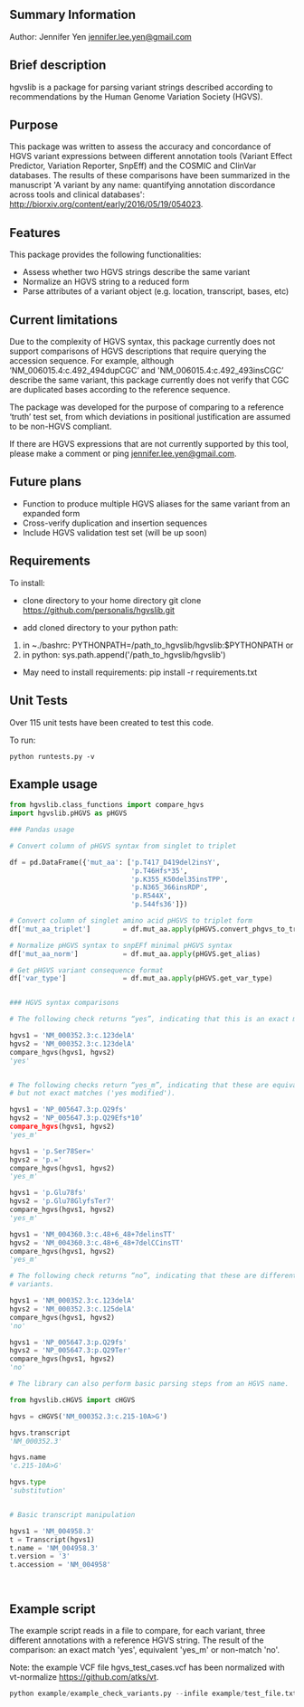 Summary Information
-----------------------------
Author: Jennifer Yen  jennifer.lee.yen@gmail.com

Brief description
-----------------------------
hgvslib is a package for parsing variant strings described according to 
recommendations by the Human Genome Variation Society (HGVS). 

Purpose
-----------------------------
This package was written to assess the accuracy and concordance of HGVS variant 
expressions between different annotation tools (Variant Effect Predictor, Variation Reporter, 
SnpEff) and the COSMIC and ClinVar databases. The results of these comparisons have been 
summarized in the manuscript 'A variant by any name: quantifying annotation discordance across
tools and clinical databases': http://biorxiv.org/content/early/2016/05/19/054023.

Features
-----------------------------
This package provides the following functionalities:
   - Assess whether two HGVS strings describe the same variant
   - Normalize an HGVS string to a reduced form
   - Parse attributes of a variant object (e.g. location, transcript, bases,
     etc)

Current limitations
-----------------------------
Due to the complexity of HGVS syntax, this package currently does not support
comparisons of HGVS descriptions that require querying the accession sequence. 
For example, although ‘NM_006015.4:c.492_494dupCGC’ and 
'NM_006015.4:c.492_493insCGC’ describe the same variant, this package currently 
does not verify that CGC are duplicated bases according to the reference sequence. 

The package was developed for the purpose of comparing to a reference ‘truth’ 
test set, from which deviations in positional justification are assumed to be 
non-HGVS compliant.

If there are HGVS expressions that are not currently supported by this tool,
please make a comment or ping jennifer.lee.yen@gmail.com.


Future plans
-------------------
- Function to produce multiple HGVS aliases for the same variant from an expanded form
- Cross-verify duplication and insertion sequences
- Include HGVS validation test set (will be up soon)

Requirements
-------------------

To install:

- clone directory to your home directory
git clone https://github.com/personalis/hgvslib.git

- add cloned directory to your python path:
1) in ~./bashrc: PYTHONPATH=/path_to_hgvslib/hgvslib:$PYTHONPATH
or
2) in python: sys.path.append('/path_to_hgvslib/hgvslib')

- May need to install requirements:
pip install -r requirements.txt


Unit Tests
-------------------

Over 115 unit tests have been created to test this code. 

To run:
```
python runtests.py -v
```

Example usage
-------------------

```python
from hgvslib.class_functions import compare_hgvs
import hgvslib.pHGVS as pHGVS

### Pandas usage

# Convert column of pHGVS syntax from singlet to triplet

df = pd.DataFrame({'mut_aa': ['p.T417_D419del2insY', 
                              'p.T46Hfs*35', 
                              'p.K355_K50del35insTPP', 
                              'p.N365_366insRDP', 
                              'p.R544X', 
                              'p.544fs36']})

# Convert column of singlet amino acid pHGVS to triplet form
df['mut_aa_triplet']        = df.mut_aa.apply(pHGVS.convert_phgvs_to_triplet)

# Normalize pHGVS syntax to snpEFf minimal pHGVS syntax 
df['mut_aa_norm']           = df.mut_aa.apply(pHGVS.get_alias)

# Get pHGVS variant consequence format
df['var_type']              = df.mut_aa.apply(pHGVS.get_var_type)


### HGVS syntax comparisons

# The following check returns “yes”, indicating that this is an exact match.

hgvs1 = 'NM_000352.3:c.123delA'
hgvs2 = 'NM_000352.3:c.123delA'
compare_hgvs(hgvs1, hgvs2)
'yes'


# The following checks return “yes_m”, indicating that these are equivalent 
# but not exact matches ('yes modified').

hgvs1 = 'NP_005647.3:p.Q29fs'
hgvs2 = 'NP_005647.3:p.Q29Efs*10’
compare_hgvs(hgvs1, hgvs2)
'yes_m'

hgvs1 = 'p.Ser78Ser='
hgvs2 = 'p.='
compare_hgvs(hgvs1, hgvs2)
'yes_m'

hgvs1 = 'p.Glu78fs'
hgvs2 = 'p.Glu78GlyfsTer7'
compare_hgvs(hgvs1, hgvs2)
'yes_m'

hgvs1 = 'NM_004360.3:c.48+6_48+7delinsTT'
hgvs2 = 'NM_004360.3:c.48+6_48+7delCCinsTT'
compare_hgvs(hgvs1, hgvs2)
'yes_m'

# The following check returns “no”, indicating that these are different
# variants.

hgvs1 = 'NM_000352.3:c.123delA'
hgvs2 = 'NM_000352.3:c.125delA'
compare_hgvs(hgvs1, hgvs2)
'no'

hgvs1 = 'NP_005647.3:p.Q29fs'
hgvs2 = 'NP_005647.3:p.Q29Ter'
compare_hgvs(hgvs1, hgvs2)
'no'

# The library can also perform basic parsing steps from an HGVS name.

from hgvslib.cHGVS import cHGVS

hgvs = cHGVS('NM_000352.3:c.215-10A>G')

hgvs.transcript
'NM_000352.3'

hgvs.name
'c.215-10A>G'

hgvs.type
'substitution'


# Basic transcript manipulation

hgvs1 = 'NM_004958.3'
t = Transcript(hgvs1)
t.name = 'NM_004958.3'
t.version = '3'
t.accession = 'NM_004958'




```

Example script
-------------------

The example script reads in a file to compare, for each variant, three different annotations 
with a reference HGVS string. The result of the comparison: an exact match 'yes', equivalent 
'yes_m' or non-match 'no'.

Note: the example VCF file hgvs_test_cases.vcf has been normalized with vt-normalize
https://github.com/atks/vt.

 
```python
python example/example_check_variants.py --infile example/test_file.txt
```


